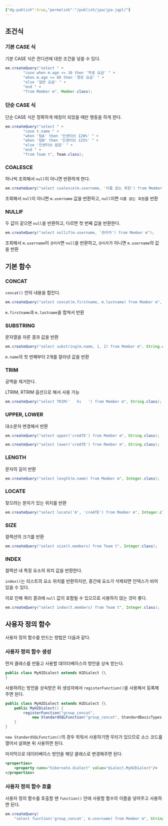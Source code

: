 ```yaml
---
{"dg-publish":true,"permalink":"/publish/jpa/jpa-jqpl/"}
---
```


## 조건식

### 기본 CASE 식

기본 CASE 식은 컨디션에 대한 조건을 넣을 수 있다.

```java
em.createQuery("select " +  
        "case when m.age <= 10 then '학생 요금' " +  
        "when m.age >= 60 then '경로 요금' " +  
        "else '일반 요금' " +  
        "end " +  
        "from Member m", Member.class);
```


### 단순 CASE 식

단순 CASE 식은 정확하게 매칭이 되었을 때만 행동을 하게 한다.

```java
em.createQuery("select " +  
        "case t.name " +  
        "when '팀A' then '인센티브 120%' " +  
        "when '팀B' then '인센티브 125%' " +  
        "else '인센티브 없음' " +  
        "end " +  
        "from Team t", Team.class);
```


### COALESCE

하나씩 조회해서 `null`이 아니면 반환하게 한다.

```java
em.createQuery("select coalesce(m.username, '이름 없는 회원') from Member m");
```

조회해서 `null`이 아니면 `m.username` 값을 반환하고, `null`이면 `이름 없는 회원`을 반환


### NULLIF

두 값이 같으면 `null`을 반환하고, 다르면 첫 번째 값을 반환한다.

```java
em.createQuery("select nullif(m.username, '관리자') from Member m");
```

조회해서 `m.username`이 `관리자`면 `null`을 반환하고, `관리자`가 아니면 `m.username`의 값을 반환


## 기본 함수

### CONCAT

`concat()` 안의 내용을 합친다.

```java
em.createQuery("select concat(m.firstname, m.lastname) from Member m", Member.class);
```

`m.firstname`과 `m.lastname`을 합쳐서 반환

### SUBSTRING

문자열을 자른 결과 값을 반환

```java
em.createQuery("select substring(m.name, 1, 2) from Member m", String.class);
```

`m.name`의 첫 번째부터 2개를 잘라낸 값을 반환


### TRIM

공백을 제거한다.

LTRIM, RTRIM 옵션으로 해서 사용 가능

```java
em.createQuery("select TRIM('   hi   ') from Member m", String.class);
```


### UPPER, LOWER

대소문자 변경해서 반환

```java
em.createQuery("select upper('creATE') from Member m", String.class);

em.createQuery("select lower('creATE') from Member m", String.class);
```


### LENGTH

문자의 길이 반환

```java
em.createQuery("select length(m.name) from Member m", Integer.class);
```


### LOCATE

찾으려는 문자가 있는 위치를 반환

```java
em.createQuery("select locate('A', 'creATE') from Member m", Integer.class);
```



### SIZE

컬렉션의 크기를 반환

```java
em.createQuery("select size(t.members) from Team t", Integer.class);
```


### INDEX

컬렉션 내 특정 요소의 위치 값을 반환한다.

`index()`는 리스트의 요소 위치를 반환하지만, 중간에 요소가 삭제되면 인덱스가 비어 있을 수 있다. 

이로 인해 쿼리 결과에 `null` 값이 포함될 수 있으므로 사용하지 않는 것이 좋다.

```java
em.createQuery("select index(t.members) from Team t", Integer.class);
```



## 사용자 정의 함수

사용자 정의 함수를 만드는 방법은 다음과 같다.

### 사용자 정의 함수 생성

먼저 클래스를 만들고 사용할 데이터베이스의 방언을 상속 받는다.

```java
public class MyH2Dialect extends H2Dialect {\
}
```

사용하려는 방언을 상속받은 뒤 생성자에서 `registerFunction()`을 사용해서 등록해주면 된다.

```java
public class MyH2Dialect extends H2Dialect {\
	public MyH2Dialect() {
		registerFunction("group_concat", 
			new StandardSQLFunction("group_concat", StandardBasicTypes.STRING));
	}
}
```

`new StandardSQLFunction()`의 경우 외워서 사용하기엔 무리가 있으므로 소스 코드를 열어서 살펴본 뒤 사용하면 된다.

마지막으로 데이터베이스 방언을 해당 클래스로 변경해주면 된다.

```xml
<properties>
	<property name="hibernate.dialect" value="dialect.MyH2Dialect"/>
</properties>
```


### 사용자 정의 함수 호출

사용자 정의 함수를 호출할 땐 `function()` 안에 사용할 함수의 이름을 넣어주고 사용하면 된다.

```java
em.createQuery(
	"select function('group_concat', m.username) from Member m", String.class);
```

